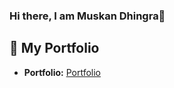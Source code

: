 ### Hi there, I am Muskan Dhingra👋


## 💼 My Portfolio
- **Portfolio:** [Portfolio](https://portfolio-eight-pearl.vercel.app/)

